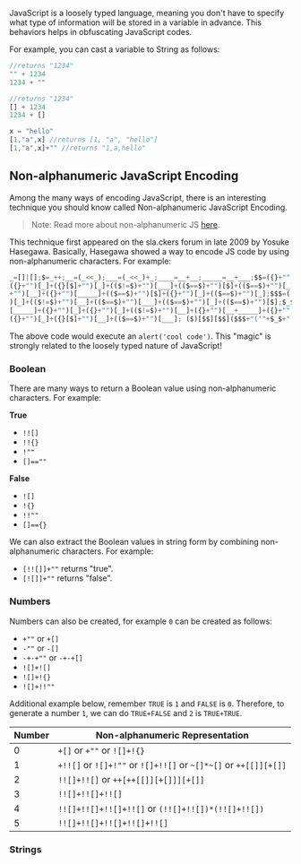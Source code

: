 JavaScript is a loosely typed language, meaning you don't have to specify what type of information will be stored in a variable in advance. This behaviors helps in obfuscating JavaScript codes.

For example, you can cast a variable to String as follows:
```js
//returns "1234"
"" + 1234
1234 + ""

//returns "1234"
[] + 1234
1234 + []

x = "hello"
[1,"a",x] //returns [1, "a", "hello"]
[1,"a",x]+"" //returns "1,a,hello"
```
## Non-alphanumeric JavaScript Encoding
Among the many ways of encoding JavaScript, there is an interesting technique you should know called Non-alphanumeric JavaScript Encoding.
> Note: Read more about non-alphanumeric JS [here](https://portswigger.net/research/executing-non-alphanumeric-javascript-without-parenthesis).

This technique first appeared on the sla.ckers forum in late 2009 by Yosuke Hasegawa. Basically, Hasegawa showed a way to encode JS code by using non-alphanumeric characters. For example:
```js
_=[]|[];$=_++;__=(_<<_);___=(_<<_)+_;____=__+__;_____=__+___;$$=({}+"")[_____]+  
({}+"")[_]+({}[$]+"")[_]+(($!=$)+"")[___]+(($==$)+"")[$]+(($==$)+"")[_]+(($==$)  
+"")[__]+({}+"")[_____]+(($==$)+"")[$]+({}+"")[_]+(($==$)+"")[_];$$$=(($!=$)+""  
)[_]+(($!=$)+"")[__]+(($==$)+"")[___]+(($==$)+"")[_]+(($==$)+"")[$];$_$=({}+"")  
[_____]+({}+"")[_]+({}+"")[_]+(($!=$)+"")[__]+({}+"")[__+_____]+({}+"")[_____]+  
({}+"")[_]+({}[$]+"")[__]+(($==$)+"")[___]; ($)[$$][$$]($$$+"('"+$_$+"')")();
```

The above code would execute an `alert('cool code')`. This "magic" is strongly related to the loosely typed nature of JavaScript!
### Boolean
There are many ways to return a Boolean value using non-alphanumeric characters. For example:

**True**
- `!![]`
- `!!{}`
- `!""`
- `[]==""`

**False**
- `![]`
- `!{}`
- `!!""`
- `[]=={}`

We can also extract the Boolean values in string form by combining non-alphanumeric characters. For example:
- `[!![]]+""` returns "true".
- `[![]]+""` returns "false".
### Numbers
Numbers can also be created, for example `0` can be created as follows:
- `+""` or `+[]`
- `-""` or `-[]`
- `-+-+""` or `-+-+[]`
- `![]+![]`
- `![]+!{}`
- `![]+!!""`

Additional example below, remember `TRUE` is `1` and `FALSE` is `0`. Therefore, to generate a number `1`, we can do `TRUE+FALSE` and `2` is `TRUE+TRUE`.

| Number | Non-alphanumeric Representation                                  |
| ------ | ---------------------------------------------------------------- |
| 0      | `+[]` or `+""` or `![]+!{}`                                      |
| 1      | `+!![]` or `![]+!""` or `![]+!![]` or `~[]*~[]` or `++[[]][+[]]` |
| 2      | `!![]+!![]` or `++[++[[]][+[]]][+[]]`                            |
| 3      | `!![]+!![]+!![]`                                                 |
| 4      | `!![]+!![]+!![]+!![]` or `(!![]+!![])*(!![]+!![])`               |
| 5      | `!![]+!![]+!![]+!![]+!![]`                                       |
### Strings